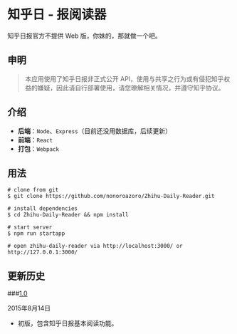 ﻿# 知乎日 - 报阅读器

知乎日报官方不提供 Web 版，你妹的，那就做一个吧。

## 申明

> 本应用使用了知乎日报非正式公开 API，使用与共享之行为或有侵犯知乎权益的嫌疑，因此请自行部署使用，请您暸解相关情况，并遵守知乎协议。

## 介绍

- **后端**：`Node`、`Express`（目前还没用数据库，后续更新）
- **前端**：`React`
- **打包**：`Webpack`

## 用法

    # clone from git
    $ git clone https://github.com/nonoroazoro/Zhihu-Daily-Reader.git

    # install dependencies
    $ cd Zhihu-Daily-Reader && npm install

    # start server
    $ npm run startapp

    # open zhihu-daily-reader via http://localhost:3000/ or http://127.0.0.1:3000/

## 更新历史

###<a href="#v1.0" id="v1.0">1.0</a>

2015年8月14日

- 初版，包含知乎日报基本阅读功能。